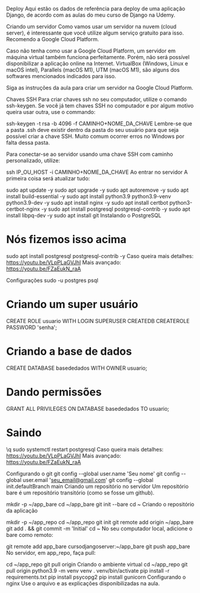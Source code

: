 Deploy
Aqui estão os dados de referência para deploy de uma aplicação Django, de acordo com as aulas do meu curso de Django na Udemy.

Criando um servidor
Como vamos usar um servidor na nuvem (cloud server), é interessante que você utilize algum serviço gratuito para isso. Recomendo a Google Cloud Platform.

Caso não tenha como usar a Google Cloud Platform, um servidor em máquina virtual também funciona perfeitamente. Porém, não será possível disponibilizar a aplicação online na Internet. VirtualBox (Windows, Linux e macOS intel), Parallels (macOS M1), UTM (macOS M1), são alguns dos softwares mencionados indicados para isso.

Siga as instruções da aula para criar um servidor na Google Cloud Platform.

Chaves SSH
Para criar chaves ssh no seu computador, utilize o comando ssh-keygen. Se você já tem chaves SSH no computador e por algum motivo queira usar outra, use o commando:

ssh-keygen -t rsa -b 4096 -f CAMINHO+NOME_DA_CHAVE
Lembre-se que a pasta .ssh deve existir dentro da pasta do seu usuário para que seja possível criar a chave SSH. Muito comum ocorrer erros no Windows por falta dessa pasta.

Para conectar-se ao servidor usando uma chave SSH com caminho personalizado, utilize:

ssh IP_OU_HOST -i CAMINHO+NOME_DA_CHAVE
Ao entrar no servidor
A primeira coisa será atualizar tudo:

sudo apt update -y
sudo apt upgrade -y
sudo apt autoremove -y
sudo apt install build-essential -y
sudo apt install python3.9 python3.9-venv python3.9-dev -y
sudo apt install nginx -y
sudo apt install certbot python3-certbot-nginx -y
sudo apt install postgresql postgresql-contrib -y
sudo apt install libpq-dev -y
sudo apt install git
Instalando o PostgreSQL
# Nós fizemos isso acima
sudo apt install postgresql postgresql-contrib -y
Caso queira mais detalhes: https://youtu.be/VLpPLaGVJhI
Mais avançado: https://youtu.be/FZaEukN_raA

Configurações
sudo -u postgres psql
# Criando um super usuário
CREATE ROLE usuario WITH LOGIN SUPERUSER CREATEDB CREATEROLE PASSWORD 'senha';
# Criando a base de dados
CREATE DATABASE basededados WITH OWNER usuario;
# Dando permissões
GRANT ALL PRIVILEGES ON DATABASE basededados TO usuario;
# Saindo
\q
sudo systemctl restart postgresql
Caso queira mais detalhes: https://youtu.be/VLpPLaGVJhI
Mais avançado: https://youtu.be/FZaEukN_raA

Configurando o git
git config --global user.name 'Seu nome'
git config --global user.email 'seu_email@gmail.com'
git config --global init.defaultBranch main
Criando um repositório no servidor
Um repositório bare é um repositório transitório (como se fosse um github).

mkdir -p ~/app_bare
cd ~/app_bare
git init --bare
cd ~
Criando o repositório da aplicação

mkdir -p ~/app_repo
cd ~/app_repo
git init
git remote add origin ~/app_bare
git add . && git commit -m 'Initial'
cd ~
No seu computador local, adicione o bare como remoto:

git remote add app_bare cursodjangoserver:~/app_bare
git push app_bare <branch>
No servidor, em app_repo, faça pull:

cd ~/app_repo
git pull origin <branch>
Criando o ambiente virtual
cd  ~/app_repo
git pull origin <branch>
python3.9 -m venv venv
. venv/bin/activate
pip install -r requirements.txt
pip install psycopg2
pip install gunicorn
Configurando o nginx
Use o arquivo e as explicações disponibilizadas na aula.